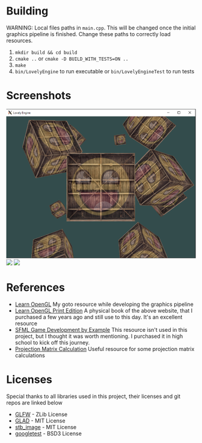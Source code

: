 # Building
WARNING: Local files paths in `main.cpp`. This will be changed once the initial graphics pipeline is finished. Change these paths to correctly load resources.
1. `mkdir build && cd build`
2. `cmake ..` or `cmake -D BUILD_WITH_TESTS=ON ..`
3. `make`
4. `bin/LovelyEngine` to run executable or `bin/LovelyEngineTest` to run tests

# Screenshots
![ ](https://github.com/jallen98/LovelyEngine/blob/develop/docs/Demos/cubes.PNG)
![ ](https://github.com/jallen98/LovelyEngine/blob/develop/docs/Demos/light_demo.gif)
![ ](https://github.com/jallen98/LovelyEngine/blob/develop/docs/Demos/multiple_lights.gif)

# References
- [Learn OpenGL](https://learnopengl.com)
My goto resource while developing the graphics pipeline
- [Learn OpenGL Print Edition](https://www.amazon.com/gp/product/9090332561/ref=as_li_tl?tag=joeydevries-20&ie=UTF8&linkId=7dc8cb69143266ce47e97e21350bbfff&geniuslink=true)
A physical book of the above website, that I purchased a few years ago and still use to this day. It's an excellent resource
- [SFML Game Development by Example](https://www.amazon.com/SFML-Development-Example-Raimondas-Pupius/dp/1785287346/ref=asc_df_1785287346/?tag=hyprod-20&linkCode=df0&hvadid=312140868236&hvpos=&hvnetw=g&hvrand=10245637400762425020&hvpone=&hvptwo=&hvqmt=&hvdev=c&hvdvcmdl=&hvlocint=&hvlocphy=9003344&hvtargid=pla-662180708592&psc=1)
This resource isn't used in this project, but I thought it was worth mentioning. I purchased it in high school to kick off this journey.
- [Projection Matrix Calculation](http://www.songho.ca/opengl/gl_projectionmatrix.html)
Useful resource for some projection matrix calculations

# Licenses
Special thanks to all libraries used in this project, their licenses and git repos are linked below
- [GLFW](https://github.com/glfw/glfw/blob/master/LICENSE.md) - ZLib License
- [GLAD](https://github.com/Dav1dde/glad/blob/glad2/LICENSE) - MIT License
- [stb_image](https://github.com/nothings/stb/blob/master/LICENSE) - MIT License
- [googletest](https://github.com/google/googletest/blob/main/LICENSE) - BSD3 License

